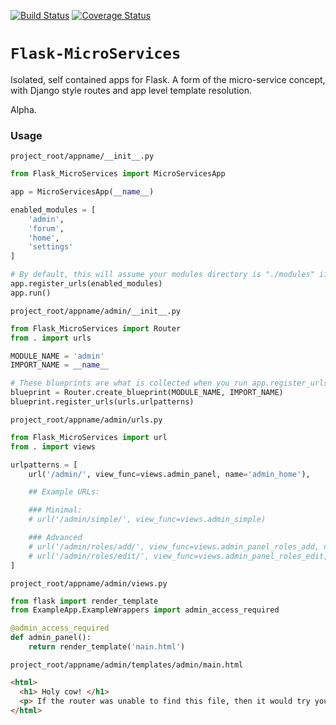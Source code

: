 [![Build Status](https://travis-ci.org/NoiSek/Flask-MicroServices.svg?branch=master)](https://travis-ci.org/NoiSek/Flask-MicroServices) [![Coverage Status](https://coveralls.io/repos/github/NoiSek/Flask-MicroServices/badge.svg?branch=master)](https://coveralls.io/github/NoiSek/Flask-MicroServices?branch=master)

# `Flask-MicroServices`

Isolated, self contained apps for Flask. A form of the micro-service concept, with Django style routes and app level template resolution.

Alpha.

### Usage

`project_root/appname/__init__.py`

```python
from Flask_MicroServices import MicroServicesApp

app = MicroServicesApp(__name__)

enabled_modules = [
    'admin',
    'forum',
    'home',
    'settings'
]

# By default, this will assume your modules directory is "./modules" if a second argument is not provided.
app.register_urls(enabled_modules)
app.run()
```

`project_root/appname/admin/__init__.py`

```python
from Flask_MicroServices import Router
from . import urls

MODULE_NAME = 'admin'
IMPORT_NAME = __name__

# These blueprints are what is collected when you run app.register_urls()
blueprint = Router.create_blueprint(MODULE_NAME, IMPORT_NAME)
blueprint.register_urls(urls.urlpatterns)
```

`project_root/appname/admin/urls.py`

```python
from Flask_MicroServices import url
from . import views

urlpatterns = [
    url('/admin/', view_func=views.admin_panel, name='admin_home'),

    ## Example URLs:

    ### Minimal:
    # url('/admin/simple/', view_func=views.admin_simple)

    ### Advanced
    # url('/admin/roles/add/', view_func=views.admin_panel_roles_add, name='admin_role_add', methods=['GET', 'POST']),
    # url('/admin/roles/edit/', view_func=views.admin_panel_roles_edit, name='admin_role_edit', methods=['GET', 'POST']),
]
```

`project_root/appname/admin/views.py`

```python
from flask import render_template
from ExampleApp.ExampleWrappers import admin_access_required

@admin_access_required
def admin_panel():
    return render_template('main.html')
```

`project_root/appname/admin/templates/admin/main.html`

```html
<html>
  <h1> Holy cow! </h1>
  <p> If the router was unable to find this file, then it would try your root level templates folder at `project_root/appname/templates/admin/main.html` before failing.</p>
</html>
```
